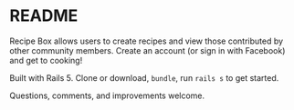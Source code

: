 # README

Recipe Box allows users to create recipes and view those contributed by other community members. Create an account (or sign in with Facebook) and get to cooking!

Built with Rails 5. Clone or download, `bundle`, run `rails s` to get started. 

Questions, comments, and improvements welcome.
